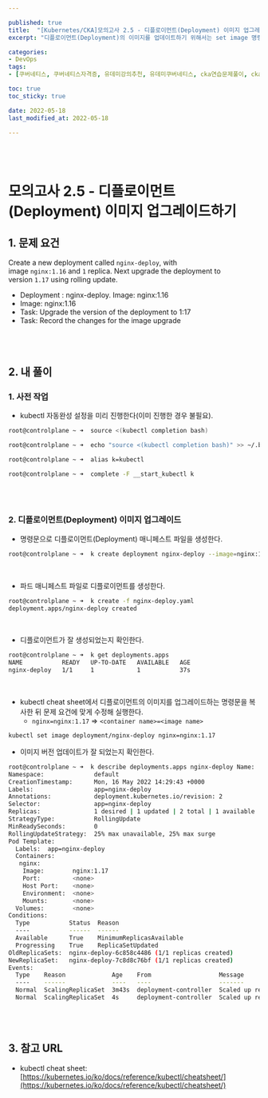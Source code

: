 ```yaml
---

published: true
title:  "[Kubernetes/CKA]모의고사 2.5 - 디플로이먼트(Deployment) 이미지 업그레이드하기"
excerpt: "디플로이먼트(Deployment)의 이미지를 업데이트하기 위해서는 set image 명령어를 이용한다"

categories:
- DevOps
tags:
- [쿠버네티스, 쿠버네티스자격증, 유데미강의추천, 유데미쿠버네티스, cka연습문제풀이, cka덤프, cka기출문제, cka, kubernetes, kubernetesnetworking, k8s, DevOpsengineer, 데브옵스, 데브옵스엔지니어]

toc: true
toc_sticky: true

date: 2022-05-18
last_modified_at: 2022-05-18

---
```


<br/><br/>

# 모의고사 2.5 - 디플로이먼트(Deployment) 이미지 업그레이드하기

## 1. 문제 요건

Create a new deployment called `nginx-deploy`, with image `nginx:1.16` and `1` replica. Next upgrade the deployment to version `1.17` using rolling update.

- Deployment : nginx-deploy. Image: nginx:1.16
- Image: nginx:1.16
- Task: Upgrade the version of the deployment to 1:17
- Task: Record the changes for the image upgrade

<br/><br/>

## 2. 내 풀이

### 1. 사전 작업

- kubectl 자동완성 설정을 미리 진행한다(이미 진행한 경우 불필요).

```bash
root@controlplane ~ ➜  source <(kubectl completion bash)

root@controlplane ~ ➜  echo "source <(kubectl completion bash)" >> ~/.bashrc 

root@controlplane ~ ➜  alias k=kubectl

root@controlplane ~ ➜  complete -F __start_kubectl k
```

<br/><br/>

### 2. 디플로이먼트(Deployment) 이미지 업그레이드

- 명령문으로 디플로이먼트(Deployment) 매니페스트 파일을 생성한다.

```bash
root@controlplane ~ ➜  k create deployment nginx-deploy --image=nginx:1.16 --replicas=1 --dry-run=client -o yaml > nginx-deploy.yaml
```

<br/>

- 파드 매니페스트 파일로 디플로이먼트를 생성한다.

```bash
root@controlplane ~ ➜  k create -f nginx-deploy.yaml 
deployment.apps/nginx-deploy created
```

<br/>

- 디플로이먼트가 잘 생성되었는지 확인한다.

```bash
root@controlplane ~ ➜  k get deployments.apps 
NAME           READY   UP-TO-DATE   AVAILABLE   AGE
nginx-deploy   1/1     1            1           37s
```

<br/>

- kubectl cheat sheet에서 디플로이먼트의 이미지를 업그레이드하는 명령문을 복사한 뒤 문제 요건에 맞게 수정해 실행한다.
    - `nginx=nginx:1.17` ⇒ `<container name>=<image name>`

```bash
kubectl set image deployment/nginx-deploy nginx=nginx:1.17
```

- 이미지 버전 업데이트가 잘 되었는지 확인한다.

```bash
root@controlplane ~ ➜  k describe deployments.apps nginx-deploy Name:                   nginx-deploy
Namespace:              default
CreationTimestamp:      Mon, 16 May 2022 14:29:43 +0000
Labels:                 app=nginx-deploy
Annotations:            deployment.kubernetes.io/revision: 2
Selector:               app=nginx-deploy
Replicas:               1 desired | 1 updated | 2 total | 1 available | 1 unavailable
StrategyType:           RollingUpdate
MinReadySeconds:        0
RollingUpdateStrategy:  25% max unavailable, 25% max surge
Pod Template:
  Labels:  app=nginx-deploy
  Containers:
   nginx:
    Image:        nginx:1.17
    Port:         <none>
    Host Port:    <none>
    Environment:  <none>
    Mounts:       <none>
  Volumes:        <none>
Conditions:
  Type           Status  Reason
  ----           ------  ------
  Available      True    MinimumReplicasAvailable
  Progressing    True    ReplicaSetUpdated
OldReplicaSets:  nginx-deploy-6c858c4486 (1/1 replicas created)
NewReplicaSet:   nginx-deploy-7c8d8c76bf (1/1 replicas created)
Events:
  Type    Reason             Age    From                   Message
  ----    ------             ----   ----                   -------
  Normal  ScalingReplicaSet  3m43s  deployment-controller  Scaled up replica set nginx-deploy-6c858c4486 to 1
  Normal  ScalingReplicaSet  4s     deployment-controller  Scaled up replica set nginx-deploy-7c8d8c76bf to 1
```

<br/><br/>

## 3. 참고 URL

- kubectl cheat sheet: [https://kubernetes.io/ko/docs/reference/kubectl/cheatsheet/](https://kubernetes.io/ko/docs/reference/kubectl/cheatsheet/)